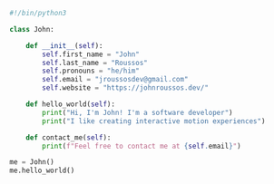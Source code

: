 <!-- ### John Roussos
[![Website](https://img.shields.io/website?up_message=johnroussos.dev&url=https%3A%2F%2Fjohnroussos.dev)](https://johnroussos.dev)
[![Gmail Badge](https://img.shields.io/badge/gmail-jroussosdev%40gmail.com-red)](mailto:jroussosdev@gmail.com) -->

```python
#!/bin/python3

class John:

    def __init__(self):
        self.first_name = "John"
        self.last_name = "Roussos"
        self.pronouns = "he/him"
        self.email = "jroussosdev@gmail.com"
        self.website = "https://johnroussos.dev/"

    def hello_world(self):
        print("Hi, I'm John! I'm a software developer")
        print("I like creating interactive motion experiences")

    def contact_me(self):
        print(f"Feel free to contact me at {self.email}")

me = John()
me.hello_world()

```
